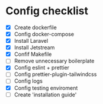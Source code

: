 # Config checklist

- [x] Create dockerfile
- [x] Config docker-compose
- [x] Install Laravel
- [x] Install Jetstream
- [x] Confif Makefile
- [ ] Remove unnecessary boilerplate
- [x] Config eslint + prettier
- [ ] Config prettier-plugin-tailwindcss
- [ ] Config logs
- [x] Config testing enviroment
- [ ] Create 'installation guide' 
